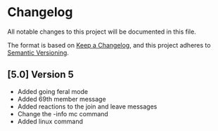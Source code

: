 # Changelog
All notable changes to this project will be documented in this file.

The format is based on [Keep a Changelog](https://keepachangelog.com/en/1.0.0/),
and this project adheres to [Semantic Versioning](https://semver.org/spec/v2.0.0.html).
## [5.0] Version 5  
- Added going feral mode  
- Added 69th member message  
- Added reactions to the join and leave messages  
- Change the -info mc command
- Added linux command 
